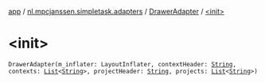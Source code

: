 [app](../../index.md) / [nl.mpcjanssen.simpletask.adapters](../index.md) / [DrawerAdapter](index.md) / [&lt;init&gt;](.)

# &lt;init&gt;

`DrawerAdapter(m_inflater: LayoutInflater, contextHeader: `[`String`](https://kotlinlang.org/api/latest/jvm/stdlib/kotlin/-string/index.html)`, contexts: `[`List`](https://kotlinlang.org/api/latest/jvm/stdlib/kotlin.collections/-list/index.html)`<`[`String`](https://kotlinlang.org/api/latest/jvm/stdlib/kotlin/-string/index.html)`>, projectHeader: `[`String`](https://kotlinlang.org/api/latest/jvm/stdlib/kotlin/-string/index.html)`, projects: `[`List`](https://kotlinlang.org/api/latest/jvm/stdlib/kotlin.collections/-list/index.html)`<`[`String`](https://kotlinlang.org/api/latest/jvm/stdlib/kotlin/-string/index.html)`>)`